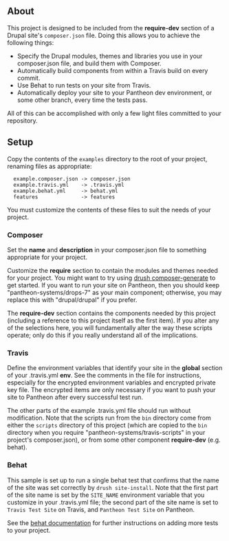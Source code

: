 ## About

This project is designed to be included from the **require-dev** section of a Drupal site's `composer.json` file.  Doing this allows you to achieve the following things:

* Specify the Drupal modules, themes and libraries you use in your composer.json file, and build them with Composer.
* Automatically build components from within a Travis build on every commit.
* Use Behat to run tests on your site from Travis.
* Automatically deploy your site to your Pantheon dev environment, or some other branch, every time the tests pass.

All of this can be accomplished with only a few light files committed to your repository.

## Setup

Copy the contents of the `examples` directory to the root of your project, renaming files as appropriate:
```
  example.composer.json -> composer.json
  example.travis.yml    -> .travis.yml
  example.behat.yml     -> behat.yml
  features              -> features
```
You must customize the contents of these files to suit the needs of your project.

### Composer

Set the **name** and **description** in your composer.json file to something appropriate for your project.  

Customize the **require** section to contain the modules and themes needed for your project.  You might want to try using [drush composer-generate](https://www.drupal.org/project/composer_generate) to get started.  If you want to run your site on Pantheon, then you should keep "pantheon-systems/drops-7" as your main component; otherwise, you may replace this with "drupal/drupal" if you prefer.

The **require-dev** section contains the components needed by this project (including a reference to this project itself as the first item).  If you alter any of the selections here, you will fundamentally alter the way these scripts operate; only do this if you really understand all of the implications.

### Travis

Define the environment variables that identify your site in the **global** section of your .travis.yml **env**.  See the comments in the file for instructions, especially for the encrypted environment variables and encrypted private key file.  The encrypted items are only necessary if you want to push your site to Pantheon after every successful test run.

The other parts of the example .travis.yml file should run without modification.  Note that the scripts run from the `bin` directory come from either the `scripts` directory of this project (which are copied to the `bin` directory when you require "pantheon-systems/travis-scripts" in your project's composer.json), or from some other component **require-dev** (e.g. behat).

### Behat

This sample is set up to run a single behat test that confirms that the name of the site was set correctly by `drush site-install`.  Note that the first part of the site name is set by the `SITE_NAME` environment variable that you customize in your .travis.yml file; the second part of the site name is set to `Travis Test Site` on Travis, and `Pantheon Test Site` on Pantheon.

See the [behat documentation](http://docs.behat.org/en/latest/) for further instructions on adding more tests to your project.
